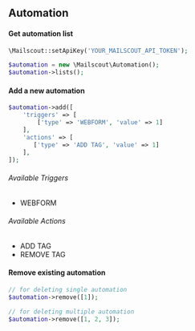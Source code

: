## Automation

#### Get automation list

```php
\Mailscout::setApiKey('YOUR_MAILSCOUT_API_TOKEN');

$automation = new \Mailscout\Automation();
$automation->lists();
```

#### Add a new automation

```php
$automation->add([
    'triggers' => [
        ['type' => 'WEBFORM', 'value' => 1]
    ],
    'actions' => [
       ['type' => 'ADD TAG', 'value' => 1]
    ],
]);
```

###### Available Triggers

- WEBFORM

###### Available Actions

- ADD TAG
- REMOVE TAG

#### Remove existing automation

```php
// for deleting single automation
$automation->remove([1]);

// for deleting multiple automation
$automation->remove([1, 2, 3]);
```